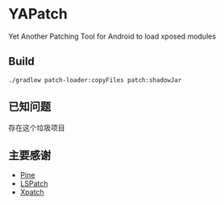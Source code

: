 # YAPatch
Yet Another Patching Tool for Android to load xposed modules

## Build
```shell
./gradlew patch-loader:copyFiles patch:shadowJar
```

## 已知问题

存在这个垃圾项目

## 主要感谢
- [Pine](https://github.com/canyie/pine)
- [LSPatch](https://github.com/LSPosed/LSPatch)
- [Xpatch](https://github.com/WindySha/Xpatch)